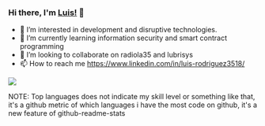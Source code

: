### Hi there, I'm [Luis!](https://www.linkedin.com/in/luis-rodriguez3518/) 👋

- 👀 I’m interested in development and disruptive technologies.
- 🌱 I’m currently learning information security and smart contract programming
- 💞️ I’m looking to collaborate on radiola35 and lubrisys
- 📫 How to reach me https://www.linkedin.com/in/luis-rodriguez3518/

<!---
Luis3518/Luis3518 is a ✨ special ✨ repository because its `README.md` (this file) appears on your GitHub profile.
You can click the Preview link to take a look at your changes.
--->
<a href="https://www.linkedin.com/in/luis-rodriguez3518/">
  <!-- Change the `github-readme-stats.anuraghazra1.vercel.app` to `github-readme-stats.vercel.app`  -->
  <img align="center" src="https://github-readme-stats.vercel.app/api/top-langs/?username=Luis3518&layout=compact&theme=dark" />
</a>

NOTE: Top languages does not indicate my skill level or something like that, it's a github metric of which languages i have the most code on github, it's a new feature of github-readme-stats
